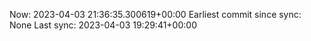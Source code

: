 Now: 2023-04-03 21:36:35.300619+00:00 Earliest commit since sync: None Last sync: 2023-04-03 19:29:41+00:00

